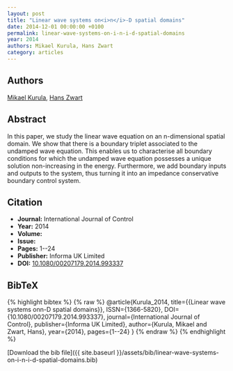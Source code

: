 ```yaml
---
layout: post
title: "Linear wave systems on<i>n</i>-D spatial domains"
date: 2014-12-01 00:00:00 +0100
permalink: linear-wave-systems-on-i-n-i-d-spatial-domains
year: 2014
authors: Mikael Kurula, Hans Zwart
category: articles
---
```

 
## Authors
[Mikael Kurula](authors/mikael-kurula), [Hans Zwart](authors/hans-zwart)
 
## Abstract
In this paper, we study the linear wave equation on an n-dimensional spatial domain. We show that there is a boundary triplet associated to the undamped wave equation. This enables us to characterise all boundary conditions for which the undamped wave equation possesses a unique solution non-increasing in the energy. Furthermore, we add boundary inputs and outputs to the system, thus turning it into an impedance conservative boundary control system.
 
## Citation
- **Journal:** International Journal of Control
- **Year:** 2014
- **Volume:** 
- **Issue:** 
- **Pages:** 1--24
- **Publisher:** Informa UK Limited
- **DOI:** [10.1080/00207179.2014.993337](https://doi.org/10.1080/00207179.2014.993337)
 
## BibTeX
{% highlight bibtex %}
{% raw %}
@article{Kurula_2014,
  title={{Linear wave systems onn-D spatial domains}},
  ISSN={1366-5820},
  DOI={10.1080/00207179.2014.993337},
  journal={International Journal of Control},
  publisher={Informa UK Limited},
  author={Kurula, Mikael and Zwart, Hans},
  year={2014},
  pages={1--24}
}
{% endraw %}
{% endhighlight %}
 
[Download the bib file]({{ site.baseurl }}/assets/bib/linear-wave-systems-on-i-n-i-d-spatial-domains.bib)
 
